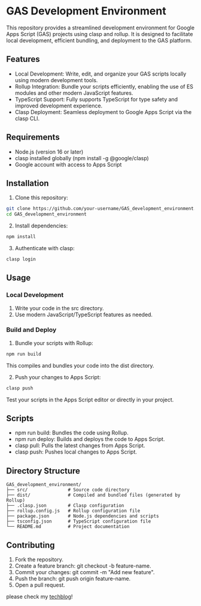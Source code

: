 # GAS Development Environment
This repository provides a streamlined development environment for Google Apps Script (GAS) projects using clasp and rollup. It is designed to facilitate local development, efficient bundling, and deployment to the GAS platform.

## Features
* Local Development: Write, edit, and organize your GAS scripts locally using modern development tools.
* Rollup Integration: Bundle your scripts efficiently, enabling the use of ES modules and other modern JavaScript features.
* TypeScript Support: Fully supports TypeScript for type safety and improved development experience.
* Clasp Deployment: Seamless deployment to Google Apps Script via the clasp CLI.
## Requirements
* Node.js (version 16 or later)
* clasp installed globally (npm install -g @google/clasp)
* Google account with access to Apps Script
## Installation
1. Clone this repository:

```bash
git clone https://github.com/your-username/GAS_development_environment.git
cd GAS_development_environment
```

2. Install dependencies:

```bash
npm install
```

3. Authenticate with clasp:

```bash
clasp login
```

## Usage
### Local Development
1. Write your code in the src directory.
2. Use modern JavaScript/TypeScript features as needed.
### Build and Deploy
1. Bundle your scripts with Rollup:

```bash
npm run build
```
This compiles and bundles your code into the dist directory.

2. Push your changes to Apps Script:

```bash
clasp push
```
Test your scripts in the Apps Script editor or directly in your project.

## Scripts
* npm run build: Bundles the code using Rollup.
* npm run deploy: Builds and deploys the code to Apps Script.
* clasp pull: Pulls the latest changes from Apps Script.
* clasp push: Pushes local changes to Apps Script.
## Directory Structure
```plaintext
GAS_development_environment/
├── src/               # Source code directory
├── dist/              # Compiled and bundled files (generated by Rollup)
├── .clasp.json        # Clasp configuration
├── rollup.config.js   # Rollup configuration file
├── package.json       # Node.js dependencies and scripts
├── tsconfig.json      # TypeScript configuration file
└── README.md          # Project documentation
```
## Contributing
1. Fork the repository.
2. Create a feature branch: git checkout -b feature-name.
3. Commit your changes: git commit -m "Add new feature".
4. Push the branch: git push origin feature-name.
5. Open a pull request.

please check my [techblog](https://zenn.dev/ritsumei_arupak/articles/522af3c807416a)!
